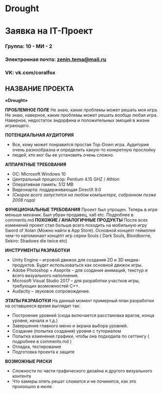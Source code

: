 # Drought #
# Заявка на IT-Проект

### Группа: 10 - МИ - 2
### Электронная почта: zenin.tema@mail.ru
### VK: vk.com/coralfox

## НАЗВАНИЕ ПРОЕКТА ##
 **«Drought»** 


**ПРОБЛЕМНОЕ ПОЛЕ**
Не знаю, какие проблемы может решать моя игра. Не знаю, наверное, какие проблемы может решать вообще любая игра. Наверное, недостаток
эндорфина и положительных эмоций в жизни играющего. 

**ПОТЕНЦИАЛЬНАЯ АУДИТОРИЯ**
* Все, кому может понравится простая Top-Down игра. Аудитория очень разнообразна и определить какую-то конкретную прослойку
* людей, кто мог бы ее установить очень сложно. 

**АППАРАТНЫЕ ТРЕБОВАНИЯ**

*    OC: Microsoft Windows 10
*    Центральный процессор: Pentium 4.15 GHZ / Athlon
*    Оперативная память: 512 MB
*    Видеокарта: поддерживающая DirectX 9.0
*    _(Скорее всего запустится на любом компьютере, собранном позже 2008 года)_ 
 
**ФУНКЦИОНАЛЬНЫЕ ТРЕБОВАНИЯ**
Проект был упрощен. Теперь в игре меньше механик. Был убран продавец, хаб etc. Подробнее в comments.md
**ПОХОЖИЕ / АНАЛОГИЧНЫЕ ПРОДУКТЫ**
После всех изменений проект стал больше всего походить на мобильную игру Sword of Xolan (Можно найти в App Store).
Основной концепт геймплея чем-то напоминает концепт игр серии Souls ( Dark Souls, Bloodborne, Sekiro: Shadows die twice etc)


**ИНСТРУМЕНТЫ РАЗРАБОТКИ**
*    Unity Engine – игровой движок для создания 2D и 3D медиа-продуктов. Будет использоваться как основной движок игры.
*    Adobe Photoshop + Aseprite – для создания анимаций, текстур и всего визуального наполнения.
*    Microsoft Visual Studio 2017 – для разработки участков игры, требующих возможностей C++.
*    Audacity – звуковое сопровождение.

**ЭТАПЫ РАЗРАБОТКИ**
На данный момент примерный план разработки на оставшееся время выглядит так:
*    Построение уровней (сюда включается расстановка врагов, конца уровня, начала и т.д.)
*    Завершение главного меню и экрана выбора уровней.
*    Создание (попытка создания) уровня с туториалом
*    Попытка изменения графики, чтобы она подходила по сеттингу ( подробнее в comments.md )
*    Отладка, тестирование
*    Подготовка проекта к защите




**ВОЗМОЖНЫЕ РИСКИ**
*    Сложности по части графического дизайна и другого визуального контента
*    Что камеры опять решат сломатся и не починится, как это произошло в июле.
